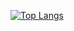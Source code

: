 [![Top Langs](https://github-readme-stats.vercel.app/api/top-langs/?username=mario343&layout=compact&theme=dracula&hide_border=true&date_format=j%20M%5B%20Y%5D)](https://github.com/mario343/github-readme-stats)

